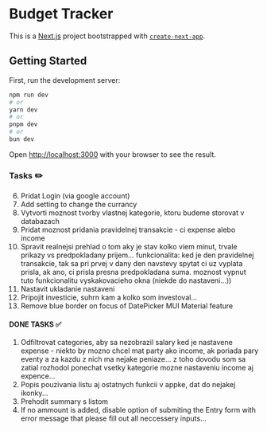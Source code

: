 # Budget Tracker


This is a [Next.js](https://nextjs.org) project bootstrapped with [`create-next-app`](https://nextjs.org/docs/app/api-reference/cli/create-next-app).

## Getting Started

First, run the development server:

```bash
npm run dev
# or
yarn dev
# or
pnpm dev
# or
bun dev
```

Open [http://localhost:3000](http://localhost:3000) with your browser to see the result.



### Tasks ✏️

6. Pridat Login (via google account)
3. Add setting to change the currancy
7. Vytvorti moznost tvorby vlastnej kategorie, ktoru budeme storovat v databazach
8. Pridat moznost pridania pravidelnej transakcie - ci expense alebo income
9. Spravit realnejsi prehlad o tom aky je stav kolko viem minut, trvale prikazy vs predpokladany prijem... funkcionalita: ked je den pravidelnej transakcie, tak sa pri prvej v dany den navstevy spytat ci uz vyplata prisla, ak ano, ci prisla presna predpokladana suma. moznost vypnut tuto funkcionalitu vyskakovacieho okna (niekde do nastaveni...))
10. Nastavit ukladanie nastaveni
11. Pripojit investicie, suhrn kam a kolko som investoval...
12. Remove blue border on focus of DatePicker MUI Material feature

#### DONE TASKS ✅
1. Odfiltrovat categories, aby sa nezobrazil salary ked je nastavene expense - niekto by mozno chcel mat party ako income, ak poriada pary eventy a za kazdu z nich ma nejake peniaze... z toho dovodu som sa zatial rozhodol ponechat vsetky kategorie mozne nastaveniu income aj expence...
2. Popis pouzivania listu aj ostatnych funkcii v appke, dat do nejakej ikonky...
5. Prehodit summary s listom
4. If no ammount is added, disable option of submiting the Entry form with error message that please fill out all neccessery inputs...